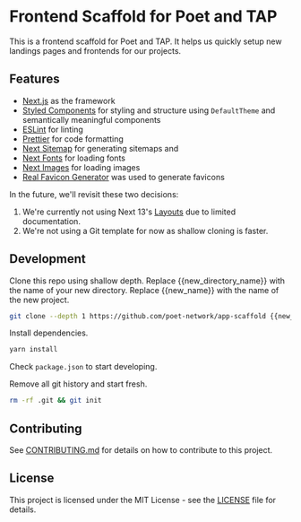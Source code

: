 # Frontend Scaffold for Poet and TAP

This is a frontend scaffold for Poet and TAP. It helps us quickly setup new landings pages and frontends for our projects.

## Features

- [Next.js](https://nextjs.org/) as the framework
- [Styled Components](https://styled-components.com/) for styling and structure using `DefaultTheme` and semantically meaningful components
- [ESLint](https://eslint.org/) for linting
- [Prettier](https://prettier.io/) for code formatting
- [Next Sitemap](https://next-sitemap.iamvishnusankar.com/) for generating sitemaps and
- [Next Fonts](https://nextjs.org/docs/app/building-your-application/optimizing/fonts) for loading fonts
- [Next Images](https://nextjs.org/docs/basic-features/image-optimization) for loading images
- [Real Favicon Generator](https://realfavicongenerator.net/) was used to generate favicons

In the future, we'll revisit these two decisions:

1. We're currently not using Next 13's [Layouts](https://nextjs.org/docs/app/building-your-application/routing/pages-and-layouts) due to limited documentation.
2. We're not using a Git template for now as shallow cloning is faster.

## Development

Clone this repo using shallow depth. Replace {{new_directory_name}} with the name of your new directory. Replace {{new_name}} with the name of the new project.

```sh
git clone --depth 1 https://github.com/poet-network/app-scaffold {{new_directory_name}} && mv {{new_directory_name}} {{new_name}}
```

Install dependencies.

```sh
yarn install
```

Check `package.json` to start developing.

Remove all git history and start fresh.

```sh
rm -rf .git && git init
```

## Contributing

See [CONTRIBUTING.md](./CONTRIBUTING.md) for details on how to contribute to this project.

## License

This project is licensed under the MIT License - see the [LICENSE](LICENSE) file for details.
